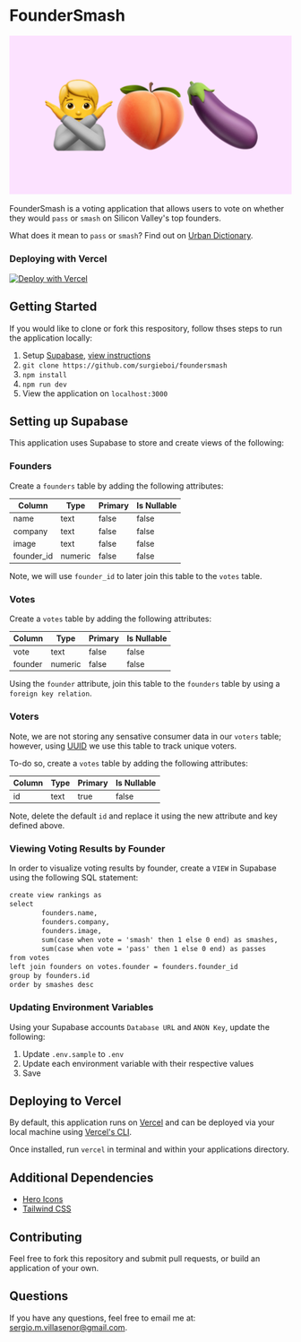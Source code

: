 # FounderSmash

![FounderSmash](public/og.jpg)

FounderSmash is a voting application that allows users to vote on whether they would `pass` or `smash` on Silicon Valley's top founders.

What does it mean to `pass` or `smash`? Find out on [Urban Dictionary](https://www.urbandictionary.com/define.php?term=Smash%20or%20pass).

### Deploying with Vercel

<a href="https://vercel.com/new/clone?repository-url=https%3A%2F%2Fgithub.com%2Fsurgieboi%2Ffoundersmash&env=NEXT_PUBLIC_SUPABASE_URL,NEXT_PUBLIC_SUPABASE_ANON_KEY"><img src="https://vercel.com/button" alt="Deploy with Vercel"/></a>

## Getting Started

If you would like to clone or fork this respository, follow thses steps to run the application locally:

1. Setup [Supabase](https://supabase.com/), [view instructions](#setting-up-supabase)
2. `git clone https://github.com/surgieboi/foundersmash` 
3. `npm install`
4. `npm run dev`
5. View the application on `localhost:3000`

## Setting up Supabase

This application uses Supabase to store and create views of the following:

### Founders

Create a `founders` table by adding the following attributes:

| Column        | Type           | Primary  | Is Nullable  |
| ------------- |-------------| -----| -----|
| name      | text | false | false |
| company      | text | false | false |
| image      | text | false | false |
| founder_id      | numeric | false | false |

Note, we will use `founder_id` to later join this table to the `votes` table.

### Votes

Create a `votes` table by adding the following attributes:

| Column        | Type           | Primary  | Is Nullable  |
| ------------- |-------------| -----| -----|
| vote      | text | false | false |
| founder      | numeric | false | false |

Using the `founder` attribute, join this table to the `founders` table by using a `foreign key relation`. 

### Voters

Note, we are not storing any sensative consumer data in our `voters` table; however, using [UUID](https://www.npmjs.com/package/uuid) we use this table to track unique voters.

To-do so, create a `votes` table by adding the following attributes:

| Column        | Type           | Primary  | Is Nullable  |
| ------------- |-------------| -----| -----|
| id      | text | true | false |

Note, delete the default `id` and replace it using the new attribute and key defined above.

### Viewing Voting Results by Founder

In order to visualize voting results by founder, create a `VIEW` in Supabase using the following SQL statement:

```
create view rankings as
select
        founders.name,
        founders.company,
        founders.image,
        sum(case when vote = 'smash' then 1 else 0 end) as smashes,
        sum(case when vote = 'pass' then 1 else 0 end) as passes
from votes
left join founders on votes.founder = founders.founder_id
group by founders.id
order by smashes desc 
```

### Updating Environment Variables

Using your Supabase accounts `Database URL` and `ANON Key`, update the following:

1. Update `.env.sample` to `.env`
2. Update each environment variable with their respective values
3. Save

## Deploying to Vercel

By default, this application runs on [Vercel](https://vercel.com/) and can be deployed via your local machine using [Vercel's CLI](https://vercel.com/docs/cli).

Once installed, run `vercel` in terminal and within your applications directory.

## Additional Dependencies

- [Hero Icons](https://heroicons.com/)
- [Tailwind CSS](https://tailwindui.com/)

## Contributing

Feel free to fork this repository and submit pull requests, or build an application of your own. 

## Questions

If you have any questions, feel free to email me at: [sergio.m.villasenor@gmail.com](mailto:sergio.m.villasenor@gmail.com).